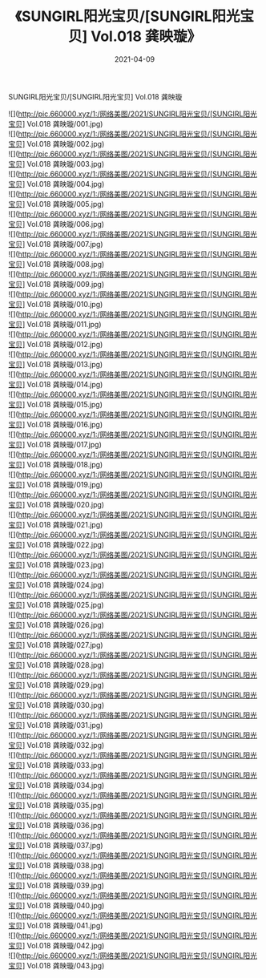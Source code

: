 ﻿---
layout: post
title:  《SUNGIRL阳光宝贝/[SUNGIRL阳光宝贝] Vol.018 龚映璇》
date:   2021-04-09
img: http://pic.660000.xyz/1:/网络美图/2021/SUNGIRL阳光宝贝/[SUNGIRL阳光宝贝] Vol.018 龚映璇/000.jpg
categories: [美女, 清纯, 唯美]
---

SUNGIRL阳光宝贝/[SUNGIRL阳光宝贝] Vol.018 龚映璇

 ![](http://pic.660000.xyz/1:/网络美图/2021/SUNGIRL阳光宝贝/[SUNGIRL阳光宝贝] Vol.018 龚映璇/001.jpg) <br>![](http://pic.660000.xyz/1:/网络美图/2021/SUNGIRL阳光宝贝/[SUNGIRL阳光宝贝] Vol.018 龚映璇/002.jpg) <br>![](http://pic.660000.xyz/1:/网络美图/2021/SUNGIRL阳光宝贝/[SUNGIRL阳光宝贝] Vol.018 龚映璇/003.jpg) <br>![](http://pic.660000.xyz/1:/网络美图/2021/SUNGIRL阳光宝贝/[SUNGIRL阳光宝贝] Vol.018 龚映璇/004.jpg) <br>![](http://pic.660000.xyz/1:/网络美图/2021/SUNGIRL阳光宝贝/[SUNGIRL阳光宝贝] Vol.018 龚映璇/005.jpg) <br>![](http://pic.660000.xyz/1:/网络美图/2021/SUNGIRL阳光宝贝/[SUNGIRL阳光宝贝] Vol.018 龚映璇/006.jpg) <br>![](http://pic.660000.xyz/1:/网络美图/2021/SUNGIRL阳光宝贝/[SUNGIRL阳光宝贝] Vol.018 龚映璇/007.jpg) <br>![](http://pic.660000.xyz/1:/网络美图/2021/SUNGIRL阳光宝贝/[SUNGIRL阳光宝贝] Vol.018 龚映璇/008.jpg) <br>![](http://pic.660000.xyz/1:/网络美图/2021/SUNGIRL阳光宝贝/[SUNGIRL阳光宝贝] Vol.018 龚映璇/009.jpg) <br>![](http://pic.660000.xyz/1:/网络美图/2021/SUNGIRL阳光宝贝/[SUNGIRL阳光宝贝] Vol.018 龚映璇/010.jpg) <br>![](http://pic.660000.xyz/1:/网络美图/2021/SUNGIRL阳光宝贝/[SUNGIRL阳光宝贝] Vol.018 龚映璇/011.jpg) <br>![](http://pic.660000.xyz/1:/网络美图/2021/SUNGIRL阳光宝贝/[SUNGIRL阳光宝贝] Vol.018 龚映璇/012.jpg) <br>![](http://pic.660000.xyz/1:/网络美图/2021/SUNGIRL阳光宝贝/[SUNGIRL阳光宝贝] Vol.018 龚映璇/013.jpg) <br>![](http://pic.660000.xyz/1:/网络美图/2021/SUNGIRL阳光宝贝/[SUNGIRL阳光宝贝] Vol.018 龚映璇/014.jpg) <br>![](http://pic.660000.xyz/1:/网络美图/2021/SUNGIRL阳光宝贝/[SUNGIRL阳光宝贝] Vol.018 龚映璇/015.jpg) <br>![](http://pic.660000.xyz/1:/网络美图/2021/SUNGIRL阳光宝贝/[SUNGIRL阳光宝贝] Vol.018 龚映璇/016.jpg) <br>![](http://pic.660000.xyz/1:/网络美图/2021/SUNGIRL阳光宝贝/[SUNGIRL阳光宝贝] Vol.018 龚映璇/017.jpg) <br>![](http://pic.660000.xyz/1:/网络美图/2021/SUNGIRL阳光宝贝/[SUNGIRL阳光宝贝] Vol.018 龚映璇/018.jpg) <br>![](http://pic.660000.xyz/1:/网络美图/2021/SUNGIRL阳光宝贝/[SUNGIRL阳光宝贝] Vol.018 龚映璇/019.jpg) <br>![](http://pic.660000.xyz/1:/网络美图/2021/SUNGIRL阳光宝贝/[SUNGIRL阳光宝贝] Vol.018 龚映璇/020.jpg) <br>![](http://pic.660000.xyz/1:/网络美图/2021/SUNGIRL阳光宝贝/[SUNGIRL阳光宝贝] Vol.018 龚映璇/021.jpg) <br>![](http://pic.660000.xyz/1:/网络美图/2021/SUNGIRL阳光宝贝/[SUNGIRL阳光宝贝] Vol.018 龚映璇/022.jpg) <br>![](http://pic.660000.xyz/1:/网络美图/2021/SUNGIRL阳光宝贝/[SUNGIRL阳光宝贝] Vol.018 龚映璇/023.jpg) <br>![](http://pic.660000.xyz/1:/网络美图/2021/SUNGIRL阳光宝贝/[SUNGIRL阳光宝贝] Vol.018 龚映璇/024.jpg) <br>![](http://pic.660000.xyz/1:/网络美图/2021/SUNGIRL阳光宝贝/[SUNGIRL阳光宝贝] Vol.018 龚映璇/025.jpg) <br>![](http://pic.660000.xyz/1:/网络美图/2021/SUNGIRL阳光宝贝/[SUNGIRL阳光宝贝] Vol.018 龚映璇/026.jpg) <br>![](http://pic.660000.xyz/1:/网络美图/2021/SUNGIRL阳光宝贝/[SUNGIRL阳光宝贝] Vol.018 龚映璇/027.jpg) <br>![](http://pic.660000.xyz/1:/网络美图/2021/SUNGIRL阳光宝贝/[SUNGIRL阳光宝贝] Vol.018 龚映璇/028.jpg) <br>![](http://pic.660000.xyz/1:/网络美图/2021/SUNGIRL阳光宝贝/[SUNGIRL阳光宝贝] Vol.018 龚映璇/029.jpg) <br>![](http://pic.660000.xyz/1:/网络美图/2021/SUNGIRL阳光宝贝/[SUNGIRL阳光宝贝] Vol.018 龚映璇/030.jpg) <br>![](http://pic.660000.xyz/1:/网络美图/2021/SUNGIRL阳光宝贝/[SUNGIRL阳光宝贝] Vol.018 龚映璇/031.jpg) <br>![](http://pic.660000.xyz/1:/网络美图/2021/SUNGIRL阳光宝贝/[SUNGIRL阳光宝贝] Vol.018 龚映璇/032.jpg) <br>![](http://pic.660000.xyz/1:/网络美图/2021/SUNGIRL阳光宝贝/[SUNGIRL阳光宝贝] Vol.018 龚映璇/033.jpg) <br>![](http://pic.660000.xyz/1:/网络美图/2021/SUNGIRL阳光宝贝/[SUNGIRL阳光宝贝] Vol.018 龚映璇/034.jpg) <br>![](http://pic.660000.xyz/1:/网络美图/2021/SUNGIRL阳光宝贝/[SUNGIRL阳光宝贝] Vol.018 龚映璇/035.jpg) <br>![](http://pic.660000.xyz/1:/网络美图/2021/SUNGIRL阳光宝贝/[SUNGIRL阳光宝贝] Vol.018 龚映璇/036.jpg) <br>![](http://pic.660000.xyz/1:/网络美图/2021/SUNGIRL阳光宝贝/[SUNGIRL阳光宝贝] Vol.018 龚映璇/037.jpg) <br>![](http://pic.660000.xyz/1:/网络美图/2021/SUNGIRL阳光宝贝/[SUNGIRL阳光宝贝] Vol.018 龚映璇/038.jpg) <br>![](http://pic.660000.xyz/1:/网络美图/2021/SUNGIRL阳光宝贝/[SUNGIRL阳光宝贝] Vol.018 龚映璇/039.jpg) <br>![](http://pic.660000.xyz/1:/网络美图/2021/SUNGIRL阳光宝贝/[SUNGIRL阳光宝贝] Vol.018 龚映璇/040.jpg) <br>![](http://pic.660000.xyz/1:/网络美图/2021/SUNGIRL阳光宝贝/[SUNGIRL阳光宝贝] Vol.018 龚映璇/041.jpg) <br>![](http://pic.660000.xyz/1:/网络美图/2021/SUNGIRL阳光宝贝/[SUNGIRL阳光宝贝] Vol.018 龚映璇/042.jpg) <br>![](http://pic.660000.xyz/1:/网络美图/2021/SUNGIRL阳光宝贝/[SUNGIRL阳光宝贝] Vol.018 龚映璇/043.jpg) <br>